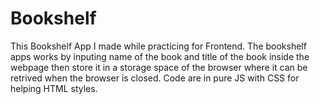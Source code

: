 # Bookshelf
This Bookshelf App I made while practicing for Frontend.
The bookshelf apps works by inputing name of the book and title of the book inside the webpage then store it in a storage space of the browser where it can be retrived when the browser is closed.
Code are in pure JS with CSS for helping HTML styles.
